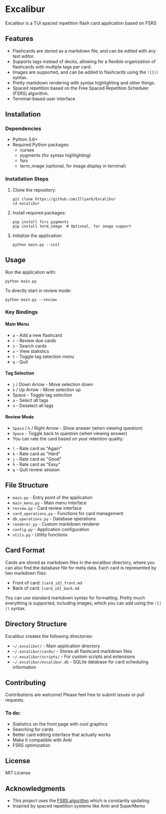 # Excalibur
Excalibur is a TUI spaced repetition flash card application based on FSRS

## Features
- Flashcards are stored as a markdown file, and can be edited with any text editor.
- Supports tags instead of decks, allowing for a flexible organization of flashcards with multiple tags per card.
- Images are supported, and can be added to flashcards using the `![]()` syntax.
- Pretty markdown rendering with syntax highlighting and other things.
- Spaced repetition based on the Free Spaced Repetition Scheduler (FSRS) algorithm.
- Terminal-based user interface

## Installation
### Dependencies
- Python 3.6+
- Required Python packages:
  - curses 
  - pygments (for syntax highlighting)
  - fsrs
  - term_image (optional, for image display in terminal)

### Installation Steps
1. Clone the repository:
   ```
   git clone https://github.com/Illyarb/Excalibur
   cd excalibur
   ```

2. Install required packages:
   ```
   pip install fsrs pygments
   pip install term_image  # Optional, for image support
   ```

3. Initialize the application:
   ```
   python main.py --init
   ```

## Usage
Run the application with:
```
python main.py
```

To directly start in review mode:
```
python main.py --review
```

### Key Bindings
#### Main Menu
- `a` - Add a new flashcard
- `r` - Review due cards
- `s` - Search cards
- `x` - View statistics
- `t` - Toggle tag selection menu
- `q` - Quit

#### Tag Selection
- `j` / Down Arrow - Move selection down
- `k` / Up Arrow - Move selection up
- Space - Toggle tag selection
- `a` - Select all tags
- `n` - Deselect all tags

#### Review Mode
- `Space` / `h` / Right Arrow - Show answer (when viewing question)
- `Space` - Toggle back to question (when viewing answer)
- You can rate the card based on your retention quality:
* `l` - Rate card as "Again" 
* `k` - Rate card as "Hard"
* `j` - Rate card as "Good"
* `h` - Rate card as "Easy"
* `q` - Quit review session

## File Structure
- `main.py` - Entry point of the application
- `main_menu.py` - Main menu interface
- `review.py` - Card review interface
- `card_operations.py` - Functions for card management
- `db_operations.py` - Database operations
- `renderer.py` - Custom markdown renderer
- `config.py` - Application configuration
- `utils.py` - Utility functions

## Card Format
Cards are stored as markdown files in the excalibur directory, where you can also find the database file for meta data. Each card is represented by two markdown files:
- Front of card: `[card_id]_front.md`
- Back of card: `[card_id]_back.md`

You can use standard markdown syntax for formatting. Pretty much everything is supported, including images, which you can add using the `![]()` syntax.

## Directory Structure
Excalibur creates the following directories:
- `~/.excalibur/` - Main application directory
- `~/.excalibur/cards/` - Stores all flashcard markdown files
- `~/.excalibur/scripts/` - For custom scripts and extensions
- `~/.excalibur/excalibur.db` - SQLite database for card scheduling information

## Contributing
Contributions are welcome! Please feel free to submit issues or pull requests.

### To do:
- Statistics on the front page with cool graphics
- Searching for cards
- Better card editing interface that actually works
- Make it compatible with Anki
- FSRS optimization

## License
MIT License

## Acknowledgments
- This project uses the [FSRS algorithm](https://github.com/open-spaced-repetition/fsrs-rs) which is constantly updating. 
- Inspired by spaced repetition systems like Anki and SuperMemo

